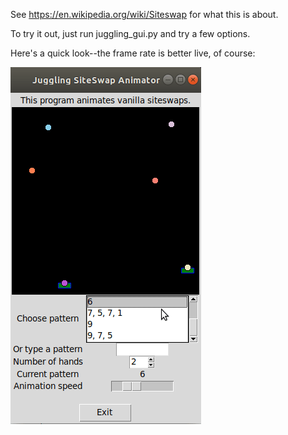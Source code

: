 See https://en.wikipedia.org/wiki/Siteswap for what this is about.

To try it out, just run juggling_gui.py and try a few options.

Here's a quick look--the frame rate is better live, of course:

![screen capture of the running program](demo2.gif)
